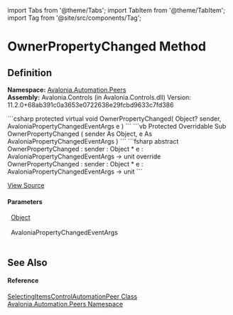 import Tabs from '@theme/Tabs'; 
import TabItem from '@theme/TabItem'; 
import Tag from '@site/src/components/Tag'; 

# OwnerPropertyChanged Method




## Definition
**Namespace:** <a href="N_Avalonia_Automation_Peers">Avalonia.Automation.Peers</a>  
**Assembly:** Avalonia.Controls (in Avalonia.Controls.dll) Version: 11.2.0+68ab391c0a3653e0722638e29fcbd9633c7fd386

<Tabs groupId="api-code-preview">
<TabItem value="csharp" label="C#">
```csharp
protected virtual void OwnerPropertyChanged(
	Object? sender,
	AvaloniaPropertyChangedEventArgs e
)
```
</TabItem>
<TabItem value="vb" label="VB">
```vb
Protected Overridable Sub OwnerPropertyChanged ( 
	sender As Object,
	e As AvaloniaPropertyChangedEventArgs
)
```
</TabItem>
<TabItem value="fsharp" label="F#">
```fsharp
abstract OwnerPropertyChanged : 
        sender : Object * 
        e : AvaloniaPropertyChangedEventArgs -> unit 
override OwnerPropertyChanged : 
        sender : Object * 
        e : AvaloniaPropertyChangedEventArgs -> unit 
```
</TabItem>
</Tabs>



<a href="https://github.com/AvaloniaUI/Avalonia/tree/master/srcAvalonia.Controls/Automation/Peers/SelectingItemsControlAutomationPeer.cs#L64" title="View the source code">View Source</a>



#### Parameters
<dl><dt>  <a href="https://learn.microsoft.com/dotnet/api/system.object" target="_blank" rel="noopener noreferrer">Object</a></dt><dd> </dd><dt>  AvaloniaPropertyChangedEventArgs</dt><dd> </dd></dl>

## See Also


#### Reference
<a href="T_Avalonia_Automation_Peers_SelectingItemsControlAutomationPeer">SelectingItemsControlAutomationPeer Class</a>  
<a href="N_Avalonia_Automation_Peers">Avalonia.Automation.Peers Namespace</a>  
